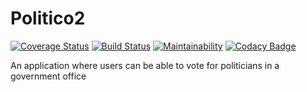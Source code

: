 # Politico2
[![Coverage Status](https://coveralls.io/repos/github/BRIGHTON-ASUMANI/politico2/badge.svg?branch=develop-163671198)](https://coveralls.io/github/BRIGHTON-ASUMANI/politico2?branch=develop-163671198)  [![Build Status](https://travis-ci.com/BRIGHTON-ASUMANI/politico2.svg?branch=develop-163671198)](https://travis-ci.com/BRIGHTON-ASUMANI/politico2)  [![Maintainability](https://api.codeclimate.com/v1/badges/1cf13a9a12a4a3fb21be/maintainability)](https://codeclimate.com/github/BRIGHTON-ASUMANI/politico2/maintainability)
[![Codacy Badge](https://api.codacy.com/project/badge/Grade/d2ff595d97ba4a9b93bce2771ec8561d)](https://www.codacy.com/app/BRIGHTON-ASUMANI/politico2?utm_source=github.com&amp;utm_medium=referral&amp;utm_content=BRIGHTON-ASUMANI/politico2&amp;utm_campaign=Badge_Grade)


An application where users can be able to vote for politicians in a government office
